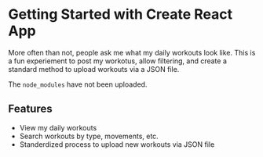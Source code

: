 # Getting Started with Create React App

More often than not, people ask me what my daily workouts look like. This is a fun experiement to post my workotus, allow filtering, and create a standard method to upload workouts via a JSON file.

The `node_modules` have not been uploaded.

## Features

- View my daily workouts
- Search workouts by type, movements, etc.
- Standerdized process to upload new workouts via JSON file



